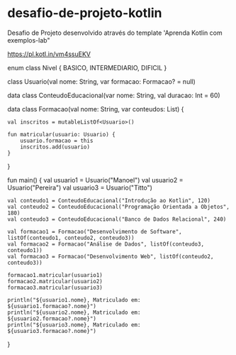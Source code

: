 # desafio-de-projeto-kotlin
Desafio de Projeto desenvolvido através do template 'Aprenda Kotlin com exemplos-lab"

https://pl.kotl.in/vm4ssuEKV

enum class Nivel { BASICO, INTERMEDIARIO, DIFICIL }

class Usuario(val nome: String, var formacao: Formacao? = null)

data class ConteudoEducacional(var nome: String, val duracao: Int = 60)

data class Formacao(val nome: String, var conteudos: List<ConteudoEducacional>) {

    val inscritos = mutableListOf<Usuario>()

    fun matricular(usuario: Usuario) {
        usuario.formacao = this
        inscritos.add(usuario)
    }
}

fun main() {
    val usuario1 = Usuario("Manoel")
    val usuario2 = Usuario("Pereira")
    val usuario3 = Usuario("Titto")

    val conteudo1 = ConteudoEducacional("Introdução ao Kotlin", 120)
    val conteudo2 = ConteudoEducacional("Programação Orientada a Objetos", 180)
    val conteudo3 = ConteudoEducacional("Banco de Dados Relacional", 240)

    val formacao1 = Formacao("Desenvolvimento de Software", listOf(conteudo1, conteudo2, conteudo3))
    val formacao2 = Formacao("Análise de Dados", listOf(conteudo3, conteudo1))
    val formacao3 = Formacao("Desenvolvimento Web", listOf(conteudo2, conteudo3))

    formacao1.matricular(usuario1)
    formacao2.matricular(usuario2)
    formacao3.matricular(usuario3)

    println("${usuario1.nome}, Matriculado em: ${usuario1.formacao?.nome}")
    println("${usuario2.nome}, Matriculado em: ${usuario2.formacao?.nome}")
    println("${usuario3.nome}, Matriculado em: ${usuario3.formacao?.nome}")
}

